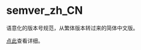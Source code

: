 semver_zh_CN
============

语意化的版本号规范，从繁体版本转过来的简体中文版。

[点此](http://wayou.github.io/semver_zh_CN)查看详细。
